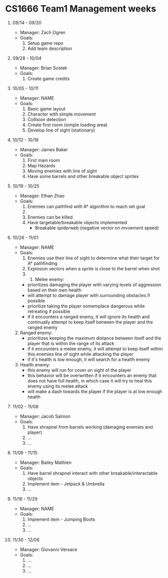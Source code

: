 # CS1666 Team1 Management weeks

1. 09/14 - 09/20
	* Manager: Zach Ogren
	* Goals:
		1. Setup game repo
		2. Add team description
2. 09/28 - 10/04
	* Manager: Brian Sostek
	* Goals:
		1. Create game credits
2. 10/05 - 10/11
	* Manager: NAME
	* Goals:
		1. Basic game layout
		2. Character with simple movement
		3. Collision detection
		4. Create first room (simple loading area)
		5. Develop line of sight (stationary)
2. 10/12 - 10/18
	* Manager: James Baker
	* Goals:
		1. First main room
		2. Map Hazards
		3. Moving enemies with line of sight
		4. Have some barrels and other breakable object sprites 

2. 10/19 - 10/25
	* Manager: Ethan Zhao
	* Goals:
		1. Enemies can pathfind with A* algorithm to reach set goal
		1. 
		1. Enemies can be killed
		1. Have targetable/breakable objects implemented
			- Breakable spiderweb (negative vector on  mvoement speed)
2. 10/26 - 11/01
	* Manager: NAME
	* Goals:
		1. Enemies use their line of sight to determine what their target for A* pathfinding
		1. Explosion vectors when a sprite is close to the barrel when shot
		1. 	1. Melee enemy:
		* prioritizes damaging the player with varying levels of aggression based on their own health
		* will attempt to damage player with surrounding obstacles if possible
		* prioritize taking the player somemplace dangerous while retreating if possible
		* if it encounters a ranged enemy, it will ignore its health and continually attempt to keep itself between the player and the ranged enemy
	2. Ranged enemy:
		* prioritizes keeping the maximum distance between itself and the player that is within the range of its attack
		* if it encounters a melee enemy, it will attempt to keep itself within this enemies line of sight while attacking the player
		* if it's health is low enough, it will search for a health enemy
	3. Health enemy:
		* this enemy will run for cover on sight of the player
		* this behavior will be overwritten if it encounters an enemy that does not have full health, in which case it will try to heal this enemy using its melee attack
		* will make a dash towards the player if the player is at low enough health
2. 11/02 - 11/08
	* Manager: Jacob Salmon
	* Goals:
		1. Have shrapnel from barrels working (damaging enemies and player)
		1. ...
		1. ...
2. 11/09 - 11/15
	* Manager: Bailey Mathien
	* Goals:
		1. Have barrel shrapnel interact  with other breakable/interactable objects
		1. Implement item - Jetpack & Umbrella
		1. ...
2. 11/16 - 11/29
	* Manager: NAME
	* Goals:
		1. Implement item - Jumping Boots
		1. ...
		1. ...
2. 11/30 - 12/06
	* Manager: Giovanni Versace
	* Goals:
		1. ...
		1. ...
		1. ...		
